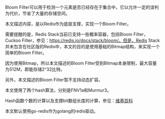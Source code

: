 Bloom Filter可以用于检测一个元素是否已经存在于集合中，它以允许一定的误判为代价，节省了大量的存储空间。

本文描述内容，是以Redis作为底层支撑，实现一个Bloom Filter。

需要提醒的是，Redis Stack当前已支持一些概率容器，包括Bloom Filter，Cuckoo Filter，参见：https://redis.io/docs/stack/bloom/。但是，Redis Stack并未包含在社区版的Redis中，本文的目的是使用基础的Bitmap结构，来实现一个简单的Bloom Filter。

因为使用Bitmap，所以本文描述的Bloom Filter受到Bitmap本身限制，最大容量为512M，即能存储2^32比特。

另外，本文描述的Bloom Filter暂不支持动态扩容。

本文使用了两个hash算法，分别是FNV1a和Murmur3。

Hash函数个数的计算以及支撑bit数组长度的计算，参见：[维基百科](https://en.wikipedia.org/wiki/Bloom_filter#Optimal_number_of_hash_functions)

本文默认使用go-redis作为golang的redis驱动。
